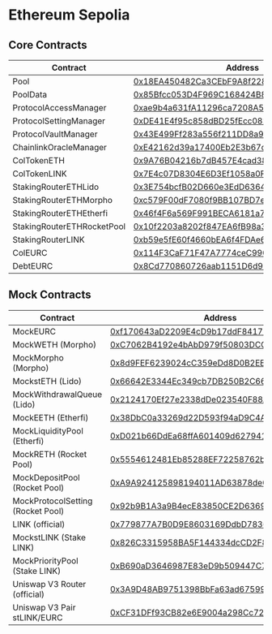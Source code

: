 # Ethereum Sepolia

## Core Contracts

| Contract                   | Address                                                                                                                       |
| -------------------------- | ----------------------------------------------------------------------------------------------------------------------------- |
| Pool                       | [0x18EA450482Ca3CEbF9A8f2282685A907777bBD92](https://sepolia.etherscan.io/address/0x18EA450482Ca3CEbF9A8f2282685A907777bBD92) |
| PoolData                   | [0x85Bfcc053D4F969C168424B8cD16Fb426f565866](https://sepolia.etherscan.io/address/0x85Bfcc053D4F969C168424B8cD16Fb426f565866) |
| ProtocolAccessManager      | [0xae9b4a631fA11296ca7208A55621D7Ef162eC772](https://sepolia.etherscan.io/address/0xae9b4a631fA11296ca7208A55621D7Ef162eC772) |
| ProtocolSettingManager     | [0xDE41E4f95c858dBD25fEcc082BF05d787C1d2c7D](https://sepolia.etherscan.io/address/0xDE41E4f95c858dBD25fEcc082BF05d787C1d2c7D) |
| ProtocolVaultManager       | [0x43E499Ff283a556f211DD8a9e17bA7E63cac7a6B](https://sepolia.etherscan.io/address/0x43E499Ff283a556f211DD8a9e17bA7E63cac7a6B) |
| ChainlinkOracleManager     | [0xE42162d39a17400Eb2E3b67c3a3CD8d9d12a7154](https://sepolia.etherscan.io/address/0xE42162d39a17400Eb2E3b67c3a3CD8d9d12a7154) |
| ColTokenETH                | [0x9A76B04216b7dB457E4cad38d3Fe7DB1855db90F](https://sepolia.etherscan.io/address/0x9A76B04216b7dB457E4cad38d3Fe7DB1855db90F) |
| ColTokenLINK               | [0x7E4c07D8304E6D3Ef1058a0F534186C043724e4f](https://sepolia.etherscan.io/address/0x7E4c07D8304E6D3Ef1058a0F534186C043724e4f) |
| StakingRouterETHLido       | [0x3E754bcfB02D660e3EdD6364f7bC66f0865c3651](https://sepolia.etherscan.io/address/0x3E754bcfB02D660e3EdD6364f7bC66f0865c3651) |
| StakingRouterETHMorpho     | [0xc579F00dF7080f9BB107BD7e4a308a2d51394673](https://sepolia.etherscan.io/address/0xc579F00dF7080f9BB107BD7e4a308a2d51394673) |
| StakingRouterETHEtherfi    | [0x46f4F6a569F991BECA6181a7D65d78c84ED13707](https://sepolia.etherscan.io/address/0x46f4F6a569F991BECA6181a7D65d78c84ED13707) |
| StakingRouterETHRocketPool | [0x10f2203a8202f847EA6fB98a39E0A2578B4E6285](https://sepolia.etherscan.io/address/0x10f2203a8202f847EA6fB98a39E0A2578B4E6285) |
| StakingRouterLINK          | [0xb59e5fE60f4660bEA6f4FDAe695167a64C7F8b97](https://sepolia.etherscan.io/address/0xb59e5fE60f4660bEA6f4FDAe695167a64C7F8b97) |
| ColEURC                    | [0x114F3CaF71F47A7774ceC9904e77e0e7ea0cb011](https://sepolia.etherscan.io/address/0x114F3CaF71F47A7774ceC9904e77e0e7ea0cb011) |
| DebtEURC                   | [0x8Cd770860726aab1151D6d9D7F05Fab9D4C68Ef4](https://sepolia.etherscan.io/address/0x8Cd770860726aab1151D6d9D7F05Fab9D4C68Ef4) |

## Mock Contracts

| Contract                          | Address                                                                                                                       |
| --------------------------------- | ----------------------------------------------------------------------------------------------------------------------------- |
| MockEURC                          | [0xf170643aD2209E4cD9b17ddF8417D537E894d3e9](https://sepolia.etherscan.io/address/0xf170643aD2209E4cD9b17ddF8417D537E894d3e9) |
| MockWETH (Morpho)                 | [0xC7062B4192e4bAbD979f50803DCCCF8131153E0C](https://sepolia.etherscan.io/address/0xC7062B4192e4bAbD979f50803DCCCF8131153E0C) |
| MockMorpho (Morpho)               | [0x8d9FEF6239024cC359eDd8D0B2EE9E801AaE6E78](https://sepolia.etherscan.io/address/0x8d9FEF6239024cC359eDd8D0B2EE9E801AaE6E78) |
| MockstETH (Lido)                  | [0x66642E3344Ec349cb7DB250B2C667680a36AB399](https://sepolia.etherscan.io/address/0x66642E3344Ec349cb7DB250B2C667680a36AB399) |
| MockWithdrawalQueue (Lido)        | [0x2124170Ef27e2338dDe023540F88A3eB2745F8da](https://sepolia.etherscan.io/address/0x2124170Ef27e2338dDe023540F88A3eB2745F8da) |
| MockEETH (Etherfi)                | [0x38DbC0a33269d22D593f94aD9C4AC709DC31a119](https://sepolia.etherscan.io/address/0x38DbC0a33269d22D593f94aD9C4AC709DC31a119) |
| MockLiquidityPool (Etherfi)       | [0xD021b66DdEa68ffA601409d6279416e258bfF13f](https://sepolia.etherscan.io/address/0xD021b66DdEa68ffA601409d6279416e258bfF13f) |
| MockRETH (Rocket Pool)            | [0x5554612481Eb85288EF72258762bF84898604696](https://sepolia.etherscan.io/address/0x5554612481Eb85288EF72258762bF84898604696) |
| MockDepositPool (Rocket Pool)     | [0xA9A924125898194011AD63878de080b472fd1C39](https://sepolia.etherscan.io/address/0xA9A924125898194011AD63878de080b472fd1C39) |
| MockProtocolSetting (Rocket Pool) | [0x92b9B1A3a9B4ecE83850CE2D6369ff0240C0fA7c](https://sepolia.etherscan.io/address/0x92b9B1A3a9B4ecE83850CE2D6369ff0240C0fA7c) |
| LINK (official)                   | [0x779877A7B0D9E8603169DdbD7836e478b4624789](https://sepolia.etherscan.io/address/0x779877A7B0D9E8603169DdbD7836e478b4624789) |
| MockstLINK (Stake LINK)           | [0x826C3315958BA5F144334dcCD2F825b895d7A160](https://sepolia.etherscan.io/address/0x826C3315958BA5F144334dcCD2F825b895d7A160) |
| MockPriorityPool (Stake LINK)     | [0xB690aD3646987E83eD9b509447C7F42E34f5d5E2](https://sepolia.etherscan.io/address/0xB690aD3646987E83eD9b509447C7F42E34f5d5E2) |
| Uniswap V3 Router (official)      | [0x3A9D48AB9751398BbFa63ad67599Bb04e4BdF98b](https://sepolia.etherscan.io/address/0x3A9D48AB9751398BbFa63ad67599Bb04e4BdF98b) |
| Uniswap V3 Pair stLINK/EURC       | [0xCF31DFf93CB82e6E9004a298Cc72e19dC60b5945](https://sepolia.etherscan.io/address/0xCF31DFf93CB82e6E9004a298Cc72e19dC60b5945) |
